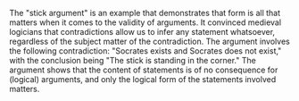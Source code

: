 
The "stick argument" is an example that demonstrates that form is all that matters when it comes to the validity of arguments. It convinced medieval logicians that contradictions allow us to infer any statement whatsoever, regardless of the subject matter of the contradiction. The argument involves the following contradiction: "Socrates exists and Socrates does not exist," with the conclusion being "The stick is standing in the corner." The argument shows that the content of statements is of no consequence for (logical) arguments, and only the logical form of the statements involved matters.
